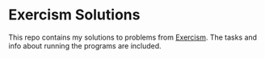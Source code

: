 # Exercism Solutions

This repo contains my solutions to problems from [Exercism](https://exercism.io/).
The tasks and info about running the programs are included.
